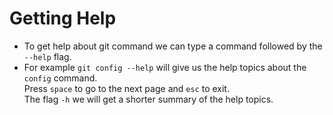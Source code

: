 # Getting Help 

- To get help about git command we can type a command followed by the `--help` flag. 
- For example `git config --help` will give us the help topics about the `config` command. 
</br>Press `space` to go to the next page and `esc` to exit.\
The flag `-h` we will get a shorter summary of the help topics.